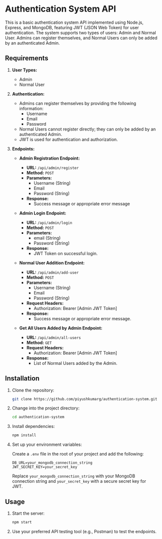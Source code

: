 # Authentication System API

This is a basic authentication system API implemented using Node.js, Express, and MongoDB, featuring JWT (JSON Web Token) for user authentication. The system supports two types of users: Admin and Normal User. Admins can register themselves, and Normal Users can only be added by an authenticated Admin.

## Requirements

1. **User Types:**
   - Admin
   - Normal User

2. **Authentication:**
   - Admins can register themselves by providing the following information:
     - Username
     - Email
     - Password
   - Normal Users cannot register directly; they can only be added by an authenticated Admin.
   - JWT is used for authentication and authorization.

3. **Endpoints:**
   - **Admin Registration Endpoint:**
     - **URL:** `/api/admin/register`
     - **Method:** `POST`
     - **Parameters:**
       - Username (String)
       - Email
       - Password (String)
     - **Response:**
       - Success message or appropriate error message

   - **Admin Login Endpoint:**
     - **URL:** `/api/admin/login`
     - **Method:** `POST`
     - **Parameters:**
       - email (String)
       - Password (String)
     - **Response:**
       - JWT Token on successful login.

   - **Normal User Addition Endpoint:**
     - **URL:** `/api/admin/add-user`
     - **Method:** `POST`
     - **Parameters:**
       - Username (String)
       - Email
       - Password (String)
     - **Request Headers:**
       - Authorization: Bearer [Admin JWT Token]
     - **Response:**
       - Success message or appropriate error message.

   - **Get All Users Added by Admin Endpoint:**
     - **URL:** `/api/admin/all-users`
     - **Method:** `GET`
     - **Request Headers:**
       - Authorization: Bearer [Admin JWT Token]
     - **Response:**
       - List of Normal Users added by the Admin.

## Installation

1. Clone the repository:

   ```bash
   git clone https://github.com/piyushkumarg/authentication-system.git
   ```

2. Change into the project directory:

   ```bash
   cd authentication-system
   ```

3. Install dependencies:

   ```bash
   npm install
   ```

4. Set up your environment variables:

   Create a `.env` file in the root of your project and add the following:

   ```env
   DB_URL=your_mongodb_connection_string
   JWT_SECRET_KEY=your_secret_key
   ```

   Replace `your_mongodb_connection_string` with your MongoDB connection string and `your_secret_key` with a secure secret key for JWT.

## Usage

1. Start the server:

   ```bash
   npm start
   ```

2. Use your preferred API testing tool (e.g., Postman) to test the endpoints.


